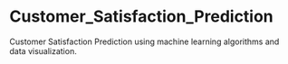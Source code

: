 # Customer_Satisfaction_Prediction
Customer Satisfaction Prediction using machine learning algorithms and data visualization. 
